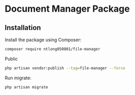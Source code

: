 # Document Manager Package

## Installation

Install the package using Composer:

```bash
composer require ntlong050801/file-manager
```

Public
```bash
php artisan vendor:publish --tag=file-manager --force
```

Run migrate:

```bash
php artisan migrate
```
  
